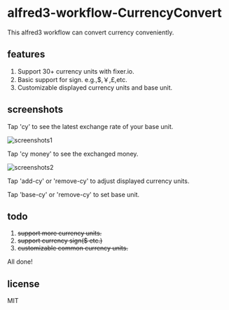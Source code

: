 # alfred3-workflow-CurrencyConvert

This alfred3 workflow can convert currency conveniently.

## features

1. Support 30+ currency units with fixer.io.
2. Basic support for sign. e.g.,$,￥,£,etc.
3. Customizable displayed currency units and base unit.

## screenshots

Tap 'cy' to see the latest exchange rate of your base unit.

![screenshots1](https://raw.githubusercontent.com/jin5354/alfred3-workflow-CurrencyConvert/master/screenshots/cy1.png)

Tap 'cy money' to see the exchanged money.

![screenshots2](https://raw.githubusercontent.com/jin5354/alfred3-workflow-CurrencyConvert/master/screenshots/cy2.png)

Tap 'add-cy' or 'remove-cy' to adjust displayed currency units.

Tap 'base-cy' or 'remove-cy' to set base unit.

## todo

1. ~~support more currency units.~~
2. ~~support currency sign($ etc.)~~
3. ~~customizable common currency units.~~

All done!

## license

MIT